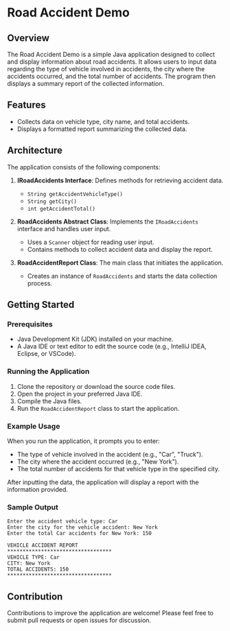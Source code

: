 # Road Accident Demo

## Overview

The Road Accident Demo is a simple Java application designed to collect and display information about road accidents. It allows users to input data regarding the type of vehicle involved in accidents, the city where the accidents occurred, and the total number of accidents. The program then displays a summary report of the collected information.

## Features

- Collects data on vehicle type, city name, and total accidents.
- Displays a formatted report summarizing the collected data.

## Architecture

The application consists of the following components:

1. **IRoadAccidents Interface**: Defines methods for retrieving accident data.
   - `String getAccidentVehicleType()`
   - `String getCity()`
   - `int getAccidentTotal()`

2. **RoadAccidents Abstract Class**: Implements the `IRoadAccidents` interface and handles user input.
   - Uses a `Scanner` object for reading user input.
   - Contains methods to collect accident data and display the report.

3. **RoadAccidentReport Class**: The main class that initiates the application.
   - Creates an instance of `RoadAccidents` and starts the data collection process.

## Getting Started

### Prerequisites

- Java Development Kit (JDK) installed on your machine.
- A Java IDE or text editor to edit the source code (e.g., IntelliJ IDEA, Eclipse, or VSCode).

### Running the Application

1. Clone the repository or download the source code files.
2. Open the project in your preferred Java IDE.
3. Compile the Java files.
4. Run the `RoadAccidentReport` class to start the application.

### Example Usage

When you run the application, it prompts you to enter:

- The type of vehicle involved in the accident (e.g., "Car", "Truck").
- The city where the accident occurred (e.g., "New York").
- The total number of accidents for that vehicle type in the specified city.

After inputting the data, the application will display a report with the information provided.

### Sample Output

```
Enter the accident vehicle type: Car
Enter the city for the vehicle accident: New York
Enter the total Car accidents for New York: 150

VEHICLE ACCIDENT REPORT
**********************************
VEHICLE TYPE: Car
CITY: New York
TOTAL ACCIDENTS: 150
**********************************
```

## Contribution

Contributions to improve the application are welcome! Please feel free to submit pull requests or open issues for discussion.

